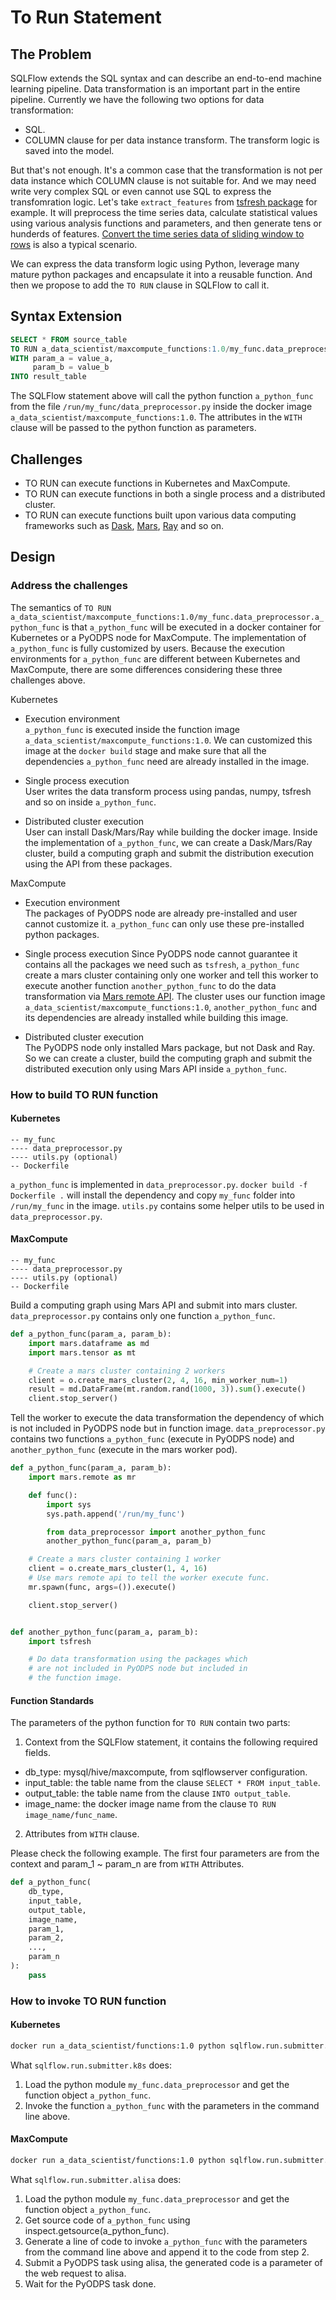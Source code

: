# To Run Statement

## The Problem

SQLFlow extends the SQL syntax and can describe an end-to-end machine learning pipeline. Data transformation is an important part in the entire pipeline. Currently we have the following two options for data transformation:

- SQL.
- COLUMN clause for per data instance transform. The transform logic is saved into the model.

But that's not enough. It's a common case that the transformation is not per data instance which COLUMN clause is not suitable for. And we may need write very complex SQL or even cannot use SQL to express the transfomration logic. Let's take `extract_features` from [tsfresh package](https://tsfresh.readthedocs.io/en/latest/api/tsfresh.feature_extraction.html#module-tsfresh.feature_extraction.extraction) for example. It will preprocess the time series data, calculate statistical values using various analysis functions and parameters, and then generate tens or hunderds of features. [Convert the time series data of sliding window to rows](https://github.com/sql-machine-learning/sqlflow/issues/2238) is also a typical scenario.

We can express the data transform logic using Python, leverage many mature python packages and encapsulate it into a reusable function. And then we propose to add the `TO RUN` clause in SQLFlow to call it.

## Syntax Extension

```SQL
SELECT * FROM source_table
TO RUN a_data_scientist/maxcompute_functions:1.0/my_func.data_preprocessor.a_python_func
WITH param_a = value_a,
     param_b = value_b
INTO result_table
```

The SQLFlow statement above will call the python function `a_python_func` from the file `/run/my_func/data_preprocessor.py` inside the docker image `a_data_scientist/maxcompute_functions:1.0`. The attributes in the `WITH` clause will be passed to the python function as parameters.

## Challenges

- TO RUN can execute functions in Kubernetes and MaxCompute.
- TO RUN can execute functions in both a single process and a distributed cluster.
- TO RUN can execute functions built upon various data computing frameworks such as [Dask](https://github.com/dask/dask), [Mars](https://github.com/mars-project/mars), [Ray](https://github.com/ray-project/ray) and so on.

## Design

### Address the challenges

The semantics of `TO RUN a_data_scientist/maxcompute_functions:1.0/my_func.data_preprocessor.a_python_func` is that `a_python_func` will be executed in a docker container for Kubernetes or a PyODPS node for MaxCompute. The implementation of `a_python_func` is fully customized by users. Because the execution environments for `a_python_func` are different between Kubernetes and MaxCompute, there are some differences considering these three challenges above.

Kubernetes

- Execution environment  
  `a_python_func` is executed inside the function image `a_data_scientist/maxcompute_functions:1.0`. We can customized this image at the `docker build` stage and make sure that all the dependencies `a_python_func` need are already installed in the image.

- Single process execution  
  User writes the data transform process using pandas, numpy, tsfresh and so on inside `a_python_func`.

- Distributed cluster execution  
  User can install Dask/Mars/Ray while building the docker image. Inside the implementation of `a_python_func`, we can create a Dask/Mars/Ray cluster, build a computing graph and submit the distribution execution using the API from these packages.

MaxCompute

- Execution environment  
  The packages of PyODPS node are already pre-installed and user cannot customize it. `a_python_func` can only use these pre-installed python packages.

- Single process execution
  Since PyODPS node cannot guarantee it contains all the packages we need such as `tsfresh`, `a_python_func` create a mars cluster containing only one worker and tell this worker to execute another function `another_python_func` to do the data transformation via [Mars remote API](https://github.com/mars-project/mars/issues/1227). The cluster uses our function image `a_data_scientist/maxcompute_functions:1.0`, `another_python_func` and its dependencies are already installed while building this image.
  
- Distributed cluster execution  
  The PyODPS node only installed Mars package, but not Dask and Ray. So we can create a cluster, build the computing graph and submit the distributed execution only using Mars API inside `a_python_func`.

### How to build TO RUN function

#### Kubernetes

```TXT
-- my_func
---- data_preprocessor.py
---- utils.py (optional)
-- Dockerfile
```

`a_python_func` is implemented in `data_preprocessor.py`. `docker build -f Dockerfile .` will install the dependency and copy `my_func` folder into `/run/my_func` in the image. `utils.py` contains some helper utils to be used in `data_preprocessor.py`.

#### MaxCompute

```TXT
-- my_func
---- data_preprocessor.py
---- utils.py (optional)
-- Dockerfile
```

Build a computing graph using Mars API and submit into mars cluster. `data_preprocessor.py` contains only one function `a_python_func`.

```Python
def a_python_func(param_a, param_b):
    import mars.dataframe as md
    import mars.tensor as mt

    # Create a mars cluster containing 2 workers
    client = o.create_mars_cluster(2, 4, 16, min_worker_num=1)
    result = md.DataFrame(mt.random.rand(1000, 3)).sum().execute()
    client.stop_server()
```

Tell the worker to execute the data transformation the dependency of which is not included in PyODPS node but in function image. `data_preprocessor.py` contains two functions `a_python_func` (execute in PyODPS node) and `another_python_func` (execute in the mars worker pod).

```Python
def a_python_func(param_a, param_b):
    import mars.remote as mr

    def func():
        import sys
        sys.path.append('/run/my_func')

        from data_preprocessor import another_python_func
        another_python_func(param_a, param_b)

    # Create a mars cluster containing 1 worker
    client = o.create_mars_cluster(1, 4, 16)
    # Use mars remote api to tell the worker execute func.
    mr.spawn(func, args=()).execute()

    client.stop_server()


def another_python_func(param_a, param_b):
    import tsfresh

    # Do data transformation using the packages which
    # are not included in PyODPS node but included in
    # the function image.
```

#### Function Standards

The parameters of the python function for `TO RUN` contain two parts:

1. Context from the SQLFlow statement, it contains the following required fields.

- db_type: mysql/hive/maxcompute, from sqlflowserver configuration.
- input_table: the table name from the clause `SELECT * FROM input_table`.
- output_table: the table name from the clause `INTO output_table`.
- image_name: the docker image name from the clause `TO RUN image_name/func_name`.

2. Attributes from `WITH` clause.

Please check the following example. The first four parameters are from the context and param_1 ~ param_n are from `WITH` Attributes.

```Python
def a_python_func(
    db_type,
    input_table,
    output_table,
    image_name,
    param_1,
    param_2,
    ...,
    param_n
):
    pass
```

### How to invoke TO RUN function

#### Kubernetes

```BASH
docker run a_data_scientist/functions:1.0 python sqlflow.run.submitter.k8s --func_name my_func.data_preprocessor.a_python_func --param_a value_a --param_b value_b --input_table itable --output_table otable --image_name a_data_scientist/functions:1.0 --database hive
```

What `sqlflow.run.submitter.k8s` does:

1. Load the python module `my_func.data_preprocessor` and get the function object `a_python_func`.
2. Invoke the function `a_python_func` with the parameters in the command line above.

#### MaxCompute

```BASH
docker run a_data_scientist/functions:1.0 python sqlflow.run.submitter.alisa --func_name my_func.data_preprocessor.a_python_func --param_a value_a --param_b value_b --input_table in_table --output_table out_table --image_name a_data_scientist/functions:1.0 --database maxcompute
```

What `sqlflow.run.submitter.alisa` does:

1. Load the python module `my_func.data_preprocessor` and get the function object `a_python_func`.
2. Get source code of `a_python_func` using inspect.getsource(a_python_func).
3. Generate a line of code to invoke `a_python_func` with the parameters from the command line above and append it to the code from step 2.
4. Submit a PyODPS task using alisa, the generated code is a parameter of the web request to alisa.
5. Wait for the PyODPS task done.
